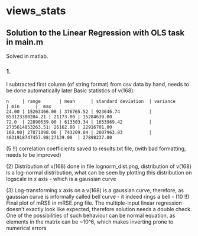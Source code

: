 # views_stats

## Solution to the Linear Regression with OLS task in main.m
Solved in matlab.

### 1. 
I subtracted first column (of string format) from csv data by hand, needs to be done automatically later
    Basic statistics of v(168):
    
    n     | range       | mean      | standard deviation  | variance        | min      |  max
    24.00 | 15263466.00 | 376765.52 | 923646.74           | 853123300284.21 | 21173.00 | 15284639.00
    72.0  | 22890539.00 | 613303.34 | 1653969.42          | 2735614853263.51| 26162.00 | 22916701.00
    168.00| 27871098.00 | 743209.84 | 2007963.83          | 4031918747457.98|27139.00  | 27898237.00
  
(5 !!) correlation coefficients saved to results.txt file, (with bad formatting, needs to be improved)
  
(2)	Distribution of v(168) done in file lognorm_dist.png, distribution of v(168) is a log-normal distribution, what can be seen by plotting
	this distribution on logscale in x axis - which is a gaussian curve
	
(3) Log-transforming x axis on a v(168) is a gaussian curve, therefore, as gaussian curve is informally called bell curve 
	- it indeed rings a bell
	- 
(10 !!) Final plot of mRSE in mRSE.png file. The multiple-input linear regression doesn't exactly look like expected,
	 therefore solution needs a double check. One of the possibilities of such behaviour can be normal equation,
	as elements in the matrix can be ~10^6, which makes inverting prone to numerical errors 
    
